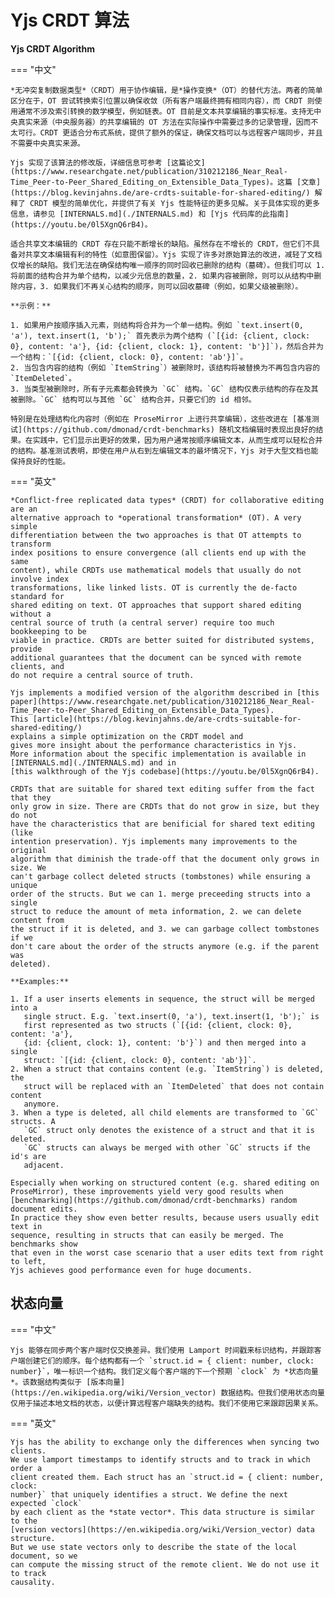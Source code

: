 # Yjs CRDT 算法

**Yjs CRDT Algorithm**

=== "中文"

    *无冲突复制数据类型*（CRDT）用于协作编辑，是*操作变换*（OT）的替代方法。两者的简单区分在于，OT 尝试转换索引位置以确保收敛（所有客户端最终拥有相同内容），而 CRDT 则使用通常不涉及索引转换的数学模型，例如链表。OT 目前是文本共享编辑的事实标准。支持无中央真实来源（中央服务器）的共享编辑的 OT 方法在实际操作中需要过多的记录管理，因而不太可行。CRDT 更适合分布式系统，提供了额外的保证，确保文档可以与远程客户端同步，并且不需要中央真实来源。
    
    Yjs 实现了该算法的修改版，详细信息可参考 [这篇论文](https://www.researchgate.net/publication/310212186_Near_Real-Time_Peer-to-Peer_Shared_Editing_on_Extensible_Data_Types)。这篇 [文章](https://blog.kevinjahns.de/are-crdts-suitable-for-shared-editing/) 解释了 CRDT 模型的简单优化，并提供了有关 Yjs 性能特征的更多见解。关于具体实现的更多信息，请参见 [INTERNALS.md](./INTERNALS.md) 和 [Yjs 代码库的此指南](https://youtu.be/0l5XgnQ6rB4)。
    
    适合共享文本编辑的 CRDT 存在只能不断增长的缺陷。虽然存在不增长的 CRDT，但它们不具备对共享文本编辑有利的特性（如意图保留）。Yjs 实现了许多对原始算法的改进，减轻了文档仅增长的缺陷。我们无法在确保结构唯一顺序的同时回收已删除的结构（墓碑）。但我们可以 1. 将前面的结构合并为单个结构，以减少元信息的数量，2. 如果内容被删除，则可以从结构中删除内容，3. 如果我们不再关心结构的顺序，则可以回收墓碑（例如，如果父级被删除）。
    
    **示例：**
    
    1. 如果用户按顺序插入元素，则结构将合并为一个单一结构。例如 `text.insert(0, 'a'), text.insert(1, 'b');` 首先表示为两个结构 (`[{id: {client, clock: 0}, content: 'a'}, {id: {client, clock: 1}, content: 'b'}]`)，然后合并为一个结构：`[{id: {client, clock: 0}, content: 'ab'}]`。
    2. 当包含内容的结构（例如 `ItemString`）被删除时，该结构将被替换为不再包含内容的 `ItemDeleted`。
    3. 当类型被删除时，所有子元素都会转换为 `GC` 结构。`GC` 结构仅表示结构的存在及其被删除。`GC` 结构可以与其他 `GC` 结构合并，只要它们的 id 相邻。
    
    特别是在处理结构化内容时（例如在 ProseMirror 上进行共享编辑），这些改进在 [基准测试](https://github.com/dmonad/crdt-benchmarks) 随机文档编辑时表现出良好的结果。在实践中，它们显示出更好的效果，因为用户通常按顺序编辑文本，从而生成可以轻松合并的结构。基准测试表明，即使在用户从右到左编辑文本的最坏情况下，Yjs 对于大型文档也能保持良好的性能。

=== "英文"

    *Conflict-free replicated data types* (CRDT) for collaborative editing are an
    alternative approach to *operational transformation* (OT). A very simple
    differentiation between the two approaches is that OT attempts to transform
    index positions to ensure convergence (all clients end up with the same
    content), while CRDTs use mathematical models that usually do not involve index
    transformations, like linked lists. OT is currently the de-facto standard for
    shared editing on text. OT approaches that support shared editing without a
    central source of truth (a central server) require too much bookkeeping to be
    viable in practice. CRDTs are better suited for distributed systems, provide
    additional guarantees that the document can be synced with remote clients, and
    do not require a central source of truth.
    
    Yjs implements a modified version of the algorithm described in [this
    paper](https://www.researchgate.net/publication/310212186_Near_Real-Time_Peer-to-Peer_Shared_Editing_on_Extensible_Data_Types).
    This [article](https://blog.kevinjahns.de/are-crdts-suitable-for-shared-editing/)
    explains a simple optimization on the CRDT model and
    gives more insight about the performance characteristics in Yjs.
    More information about the specific implementation is available in
    [INTERNALS.md](./INTERNALS.md) and in
    [this walkthrough of the Yjs codebase](https://youtu.be/0l5XgnQ6rB4).
    
    CRDTs that are suitable for shared text editing suffer from the fact that they
    only grow in size. There are CRDTs that do not grow in size, but they do not
    have the characteristics that are benificial for shared text editing (like
    intention preservation). Yjs implements many improvements to the original
    algorithm that diminish the trade-off that the document only grows in size. We
    can't garbage collect deleted structs (tombstones) while ensuring a unique
    order of the structs. But we can 1. merge preceeding structs into a single
    struct to reduce the amount of meta information, 2. we can delete content from
    the struct if it is deleted, and 3. we can garbage collect tombstones if we
    don't care about the order of the structs anymore (e.g. if the parent was
    deleted).
    
    **Examples:**
    
    1. If a user inserts elements in sequence, the struct will be merged into a
       single struct. E.g. `text.insert(0, 'a'), text.insert(1, 'b');` is
       first represented as two structs (`[{id: {client, clock: 0}, content: 'a'},
       {id: {client, clock: 1}, content: 'b'}`) and then merged into a single
       struct: `[{id: {client, clock: 0}, content: 'ab'}]`.
    2. When a struct that contains content (e.g. `ItemString`) is deleted, the
       struct will be replaced with an `ItemDeleted` that does not contain content
       anymore.
    3. When a type is deleted, all child elements are transformed to `GC` structs. A
       `GC` struct only denotes the existence of a struct and that it is deleted.
       `GC` structs can always be merged with other `GC` structs if the id's are
       adjacent.
    
    Especially when working on structured content (e.g. shared editing on
    ProseMirror), these improvements yield very good results when
    [benchmarking](https://github.com/dmonad/crdt-benchmarks) random document edits.
    In practice they show even better results, because users usually edit text in
    sequence, resulting in structs that can easily be merged. The benchmarks show
    that even in the worst case scenario that a user edits text from right to left,
    Yjs achieves good performance even for huge documents.

## 状态向量

=== "中文"
    
    Yjs 能够在同步两个客户端时仅交换差异。我们使用 Lamport 时间戳来标识结构，并跟踪客户端创建它们的顺序。每个结构都有一个 `struct.id = { client: number, clock: number}`，唯一标识一个结构。我们定义每个客户端的下一个预期 `clock` 为 *状态向量*。该数据结构类似于 [版本向量](https://en.wikipedia.org/wiki/Version_vector) 数据结构。但我们使用状态向量仅用于描述本地文档的状态，以便计算远程客户端缺失的结构。我们不使用它来跟踪因果关系。

=== "英文"

    Yjs has the ability to exchange only the differences when syncing two clients.
    We use lamport timestamps to identify structs and to track in which order a
    client created them. Each struct has an `struct.id = { client: number, clock:
    number}` that uniquely identifies a struct. We define the next expected `clock`
    by each client as the *state vector*. This data structure is similar to the
    [version vectors](https://en.wikipedia.org/wiki/Version_vector) data structure.
    But we use state vectors only to describe the state of the local document, so we
    can compute the missing struct of the remote client. We do not use it to track
    causality.
